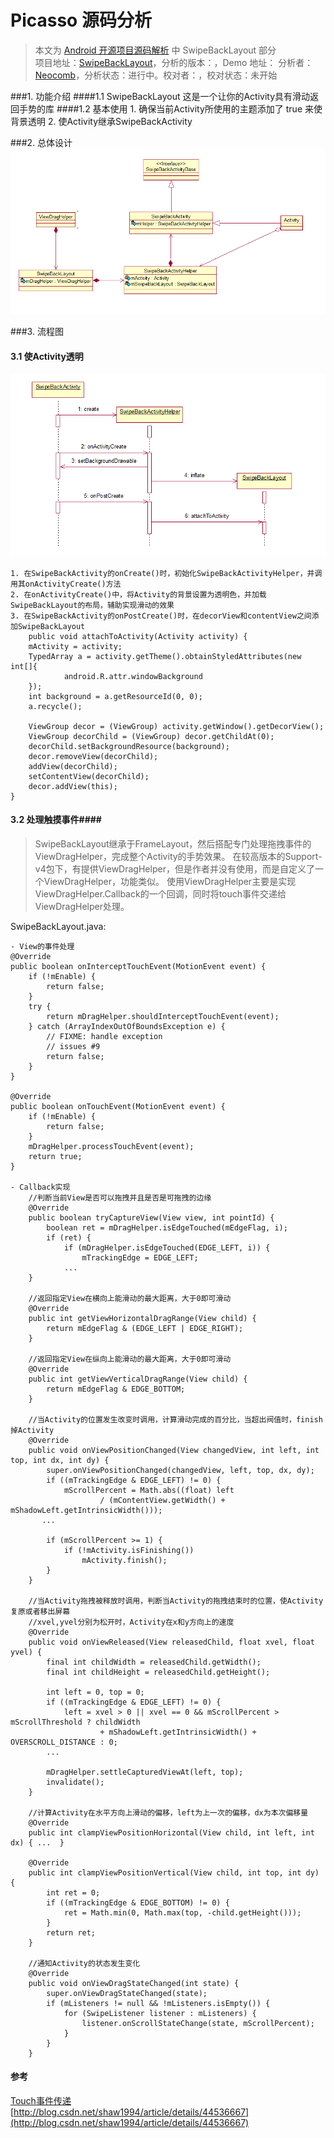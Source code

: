 Picasso 源码分析
====================================
> 本文为 [Android 开源项目源码解析](http://a.codekk.com) 中 SwipeBackLayout 部分  
> 项目地址：[SwipeBackLayout](https://github.com/ikew0ng/SwipeBackLayout)，分析的版本：，Demo 地址：
> 分析者：[Neocomb](https://github.com/Neocomb)，分析状态：进行中。校对者：，校对状态：未开始

###1. 功能介绍
####1.1 SwipeBackLayout
	这是一个让你的Activity具有滑动返回手势的库
####1.2 基本使用
	1. 确保当前Activity所使用的主题添加了 <item name="android:windowIsTranslucent">true</item> 来使背景透明
	2. 使Activity继承SwipeBackActivity 

###2. 总体设计
![类图](image/SwipeBackLayout.png)

###3. 流程图
#### 3.1 使Activity透明 ####
![时序图](image/Activity.png)

	1. 在SwipeBackActivity的onCreate()时，初始化SwipeBackActivityHelper，并调用其onActivityCreate()方法
	2. 在onActivityCreate()中，将Activity的背景设置为透明色，并加载SwipeBackLayout的布局，辅助实现滑动的效果
	3. 在SwipeBackActivity的onPostCreate()时，在decorView和contentView之间添加SwipeBackLayout
        public void attachToActivity(Activity activity) {
        mActivity = activity;
        TypedArray a = activity.getTheme().obtainStyledAttributes(new int[]{
                android.R.attr.windowBackground
        });
        int background = a.getResourceId(0, 0);
        a.recycle();

        ViewGroup decor = (ViewGroup) activity.getWindow().getDecorView();
        ViewGroup decorChild = (ViewGroup) decor.getChildAt(0);
        decorChild.setBackgroundResource(background);
        decor.removeView(decorChild);
        addView(decorChild);
        setContentView(decorChild);
        decor.addView(this);
    }

#### 3.2 处理触摸事件####
>SwipeBackLayout继承于FrameLayout，然后搭配专门处理拖拽事件的ViewDragHelper，完成整个Activity的手势效果。
>在较高版本的Support-v4包下，有提供ViewDragHelper，但是作者并没有使用，而是自定义了一个ViewDragHelper，功能类似。
>使用ViewDragHelper主要是实现ViewDragHelper.Callback的一个回调，同时将touch事件交递给ViewDragHelper处理。

SwipeBackLayout.java:

	- View的事件处理
	@Override
    public boolean onInterceptTouchEvent(MotionEvent event) {
        if (!mEnable) {
            return false;
        }
        try {
            return mDragHelper.shouldInterceptTouchEvent(event);
        } catch (ArrayIndexOutOfBoundsException e) {
            // FIXME: handle exception
            // issues #9
            return false;
        }
    }

    @Override
    public boolean onTouchEvent(MotionEvent event) {
        if (!mEnable) {
            return false;
        }
        mDragHelper.processTouchEvent(event);
        return true;
    }

	- Callback实现
		//判断当前View是否可以拖拽并且是否是可拖拽的边缘
		@Override
		public boolean tryCaptureView(View view, int pointId) {
            boolean ret = mDragHelper.isEdgeTouched(mEdgeFlag, i);
            if (ret) {
                if (mDragHelper.isEdgeTouched(EDGE_LEFT, i)) {
                    mTrackingEdge = EDGE_LEFT;
				...
        }

		//返回指定View在横向上能滑动的最大距离，大于0即可滑动
        @Override
        public int getViewHorizontalDragRange(View child) {
            return mEdgeFlag & (EDGE_LEFT | EDGE_RIGHT);
        }

		//返回指定View在纵向上能滑动的最大距离，大于0即可滑动
        @Override
        public int getViewVerticalDragRange(View child) {
            return mEdgeFlag & EDGE_BOTTOM;
        }

		//当Activity的位置发生改变时调用，计算滑动完成的百分比，当超出阀值时，finish掉Activity
        @Override
        public void onViewPositionChanged(View changedView, int left, int top, int dx, int dy) {
            super.onViewPositionChanged(changedView, left, top, dx, dy);
            if ((mTrackingEdge & EDGE_LEFT) != 0) {
                mScrollPercent = Math.abs((float) left
                        / (mContentView.getWidth() + mShadowLeft.getIntrinsicWidth()));
           ...

            if (mScrollPercent >= 1) {
                if (!mActivity.isFinishing())
                    mActivity.finish();
            }
        }

		//当Activity拖拽被释放时调用，判断当Activity的拖拽结束时的位置，使Activity复原或者移出屏幕
		//xvel,yvel分别为松开时，Activity在x和y方向上的速度
        @Override
        public void onViewReleased(View releasedChild, float xvel, float yvel) {
            final int childWidth = releasedChild.getWidth();
            final int childHeight = releasedChild.getHeight();

            int left = 0, top = 0;
            if ((mTrackingEdge & EDGE_LEFT) != 0) {
                left = xvel > 0 || xvel == 0 && mScrollPercent > mScrollThreshold ? childWidth
                        + mShadowLeft.getIntrinsicWidth() + OVERSCROLL_DISTANCE : 0;
     		...

            mDragHelper.settleCapturedViewAt(left, top);
            invalidate();
        }

		//计算Activity在水平方向上滑动的偏移，left为上一次的偏移，dx为本次偏移量
        @Override
        public int clampViewPositionHorizontal(View child, int left, int dx) { ...  }

        @Override
        public int clampViewPositionVertical(View child, int top, int dy) {
            int ret = 0;
            if ((mTrackingEdge & EDGE_BOTTOM) != 0) {
                ret = Math.min(0, Math.max(top, -child.getHeight()));
            }
            return ret;
        }

		//通知Activity的状态发生变化
        @Override
        public void onViewDragStateChanged(int state) {
            super.onViewDragStateChanged(state);
            if (mListeners != null && !mListeners.isEmpty()) {
                for (SwipeListener listener : mListeners) {
                    listener.onScrollStateChange(state, mScrollPercent);
                }
            }
        }


#### 参考 ####
[Touch事件传递](http://codekk.com/blogs/detail/54cfab086c4761e5001b253e) <br>
[http://blog.csdn.net/shaw1994/article/details/44536667](http://blog.csdn.net/shaw1994/article/details/44536667)